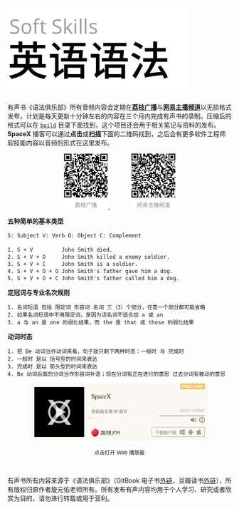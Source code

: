 ![](./assets/logo.png)

有声书《语法俱乐部》所有音频内容会定期在[**荔枝广播**](http://www.lizhi.fm/2534060/)与[**网易主播频道**](http://music.163.com/#/radio?id=350225447)以无损格式发布，计划是每天更新十分钟左右的内容在三个月内完成有声书的录制。压缩后的格式可以在 [`build`](https://github.com/li-xinyang/SS_EnglishGrammar/tree/master/build) 目录下面找到，这个项目还会用于相关笔记与资料的发布。**SpaceX** 播客可以通过**点击**或**扫描**下面的二维码找到，之后会有更多软件工程师软技能内容以音频的形式在这里发布。

<p align="center">
  <a href="http://www.lizhi.fm/2534060/">
    <img src="./assets/qr-lizhi-a.png" width="100">
  </a>
  &nbsp; &nbsp; &nbsp; &nbsp; &nbsp; &nbsp;
  <a href="http://music.163.com/#/radio?id=350225447">
    <img src="./assets/qr-netease-a.png" width="100">
  </a>
<p>

**五种简单的基本类型**

```
S: Subject V: Verb O: Object C: Complement

1. S + V         John Smith died.
2. S + V + O     John Smith killed a enemy soldier.
3. S + V + C     John Smith is a soldier.
4. S + V + O + O John Smith's father gave him a dog.
5. S + V + O + C John Smith's father called him a dog.
```

**定冠词与专业名次规则**

```
1. 名词短语 包括 限定词 形容词 名词 三（3）个部分，任意一个部分都可能省略
2. 如果名词短语中不用限定词，是因为该名词不适合加 a 或 an
3. a 与 an 是 one 的弱化结果，而 the 是 that 或 those 的弱化结果
```

**动词时态**

```
1. 把 Be 动词当作动词来看，句子就只剩下两种时态：一般时 与 完成时
2. 一般时 是以 括号型的时间来表达
3. 完成时 是以 箭头型的时间来表达
4. Be 动词后面的分词当作形容词补语；现在分词有正在进行的意思 过去分词有被动的意思
```

<p align="center">
  <a href="http://www.lizhi.fm/2534060/">
    <img src="./assets/player.png" width="400">
  </a>
</p>
<p align="center">
  <small>点击打开 Web 播放器</small>
</p>
<br/>

有声书所有内容来源于《语法俱乐部》（GitBook 电子书[外链]( https://zhusandiao.gitbooks.io/grammar-club/content/)，豆瓣读书[外链](https://book.douban.com/subject/1014914/)），所有版权归原作者旋元佑老师所有。所有发布有声内容均用于个人学习、研究或者欣赏为目的，请勿进行转载或用于营利。